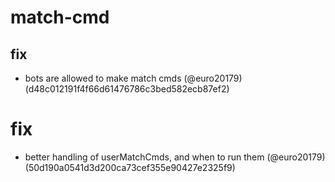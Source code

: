 # match-cmd

## fix

* bots are allowed to make match cmds (@euro20179) (d48c012191f4f66d61476786c3bed582ecb87ef2)


# fix

* better handling of userMatchCmds, and when to run them (@euro20179) (50d190a0541d3d200ca73cef355e90427e2325f9)


